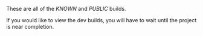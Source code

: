 These are all of the *KNOWN* and *PUBLIC* builds. 

If you would like to view the dev builds, you will have to wait until the project is near completion.
